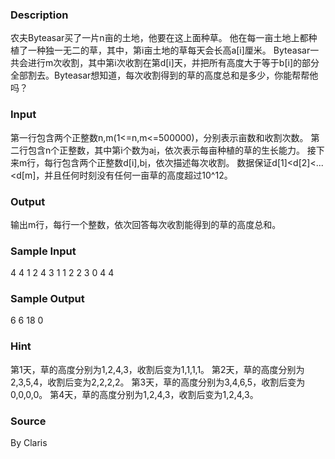 
### Description
农夫Byteasar买了一片n亩的土地，他要在这上面种草。
他在每一亩土地上都种植了一种独一无二的草，其中，第i亩土地的草每天会长高a[i]厘米。
Byteasar一共会进行m次收割，其中第i次收割在第d[i]天，并把所有高度大于等于b[i]的部分全部割去。Byteasar想知道，每次收割得到的草的高度总和是多少，你能帮帮他吗？


### Input
第一行包含两个正整数n,m(1<=n,m<=500000)，分别表示亩数和收割次数。
第二行包含n个正整数，其中第i个数为a[i](1<=a[i]<=1000000)，依次表示每亩种植的草的生长能力。
接下来m行，每行包含两个正整数d[i],b[i](1<=d[i]<=10^12，0<=b[i]<=10^12)，依次描述每次收割。
数据保证d[1]<d[2]<...<d[m]，并且任何时刻没有任何一亩草的高度超过10^12。


### Output
输出m行，每行一个整数，依次回答每次收割能得到的草的高度总和。


### Sample Input
4 4
1 2 4 3
1 1
2 2
3 0
4 4
### Sample Output
6
6
18
0
### Hint
第1天，草的高度分别为1,2,4,3，收割后变为1,1,1,1。
第2天，草的高度分别为2,3,5,4，收割后变为2,2,2,2。
第3天，草的高度分别为3,4,6,5，收割后变为0,0,0,0。
第4天，草的高度分别为1,2,4,3，收割后变为1,2,4,3。

### Source
By Claris